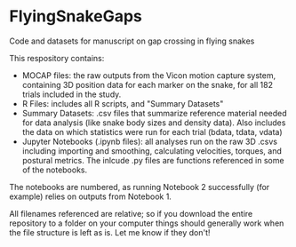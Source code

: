 # FlyingSnakeGaps
Code and datasets for manuscript on gap crossing in flying snakes

This respository contains:

* MOCAP files: the raw outputs from the Vicon motion capture system, containing 3D position data for each marker on the snake, for all 182 trials included in the study.
* R Files: includes all R scripts, and "Summary Datasets"
* Summary Datasets: .csv files that summarize reference material needed for data analysis (like snake body sizes and density data). Also includes the data on which statistics were run for each trial (bdata, tdata, vdata)
* Jupyter Notebooks (.ipynb files): all analyses run on the raw 3D .csvs including importing and smoothing, calculating velocities, torques, and postural metrics. The inlcude .py files are functions referenced in some of the notebooks.
  
The notebooks are numbered, as running Notebook 2 successfully (for example) relies on outputs from Notebook 1. 

All filenames referenced are relative; so if you download the entire repository to a folder on your computer things should generally work when the file structure is left as is. Let me know if they don't!
